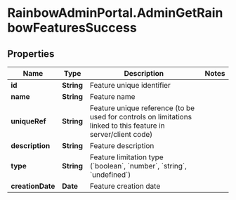 # RainbowAdminPortal.AdminGetRainbowFeaturesSuccess

## Properties

Name | Type | Description | Notes
------------ | ------------- | ------------- | -------------
**id** | **String** | Feature unique identifier | 
**name** | **String** | Feature name | 
**uniqueRef** | **String** | Feature unique reference (to be used for controls on limitations linked to this feature in server/client code) | 
**description** | **String** | Feature description | 
**type** | **String** | Feature limitation type (&#x60;boolean&#x60;, &#x60;number&#x60;, &#x60;string&#x60;, &#x60;undefined&#x60;) | 
**creationDate** | **Date** | Feature creation date | 


